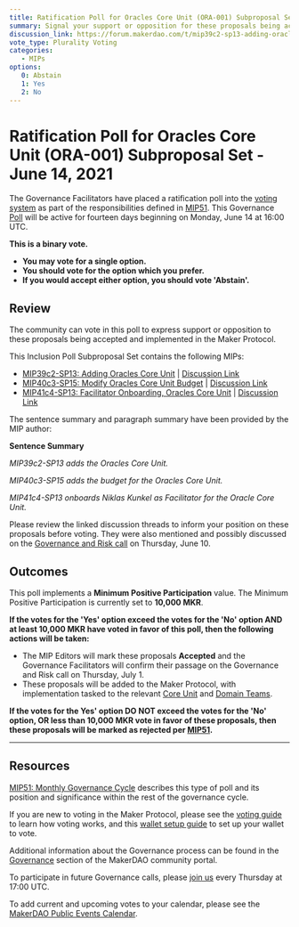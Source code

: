 ```yaml
---
title: Ratification Poll for Oracles Core Unit (ORA-001) Subproposal Set - June 14, 2021
summary: Signal your support or opposition for these proposals being accepted and implemented in the Maker Protocol. 
discussion_link: https://forum.makerdao.com/t/mip39c2-sp13-adding-oracles-core-unit/8048
vote_type: Plurality Voting
categories:
   - MIPs
options:
   0: Abstain
   1: Yes
   2: No
---
```

# Ratification Poll for Oracles Core Unit (ORA-001) Subproposal Set - June 14, 2021

The Governance Facilitators have placed a ratification poll into the [voting system](https://vote.makerdao.com/polling) as part of the responsibilities defined in [MIP51](https://mips.makerdao.com/mips/details/MIP51). This Governance [Poll](https://community-development.makerdao.com/en/learn/governance/on-chain-gov) will be active for fourteen days beginning on Monday, June 14 at 16:00 UTC.

**This is a binary vote.** 
- **You may vote for a single option.** 
- **You should vote for the option which you prefer.**
- **If you would accept either option, you should vote 'Abstain'.**

## Review

The community can vote in this poll to express support or opposition to these proposals being accepted and implemented in the Maker Protocol.

This Inclusion Poll Subproposal Set contains the following MIPs:

* [MIP39c2-SP13: Adding Oracles Core Unit](https://github.com/makerdao/mips/blob/1e6c129af517ea51c4e36d027f8afadf084a2b82/MIP39/MIP39c2-Subproposals/MIP39c2-SP13.md) | [Discussion Link](https://forum.makerdao.com/t/mip39c2-sp13-adding-oracles-core-unit/8048)
* [MIP40c3-SP15: Modify Oracles Core Unit Budget](https://github.com/makerdao/mips/blob/1e6c129af517ea51c4e36d027f8afadf084a2b82/MIP40/MIP40c3-Subproposals/MIP40c3-SP15.md) | [Discussion Link](https://forum.makerdao.com/t/mip40c3-sp15-modify-oracles-core-unit-budget/8047)
* [MIP41c4-SP13: Facilitator Onboarding, Oracles Core Unit](https://github.com/makerdao/mips/blob/1e6c129af517ea51c4e36d027f8afadf084a2b82/MIP41/MIP41c4-Subproposals/MIP41c4-SP13.md) | [Discussion Link](https://forum.makerdao.com/t/mip41c4-sp13-facilitator-onboarding-oracles-core-unit/8046)

The sentence summary and paragraph summary have been provided by the MIP author:

**Sentence Summary**

*MIP39c2-SP13 adds the Oracles Core Unit.*

*MIP40c3-SP15 adds the budget for the Oracles Core Unit.*

*MIP41c4-SP13 onboards Niklas Kunkel as Facilitator for the Oracle Core Unit.*

Please review the linked discussion threads to inform your position on these proposals before voting. They were also mentioned and possibly discussed on the [Governance and Risk call](https://forum.makerdao.com/t/agenda-discussion-scientific-governance-and-risk-145-thursday-june-10-17-00-utc/8590) on Thursday, June 10.

## Outcomes

This poll implements a **Minimum Positive Participation** value. The Minimum Positive Participation is currently set to **10,000 MKR**.

**If the votes for the 'Yes' option exceed the votes for the 'No' option AND at least 10,000 MKR have voted in favor of this poll, then the following actions will be taken:**
* The MIP Editors will mark these proposals **Accepted** and the Governance Facilitators will confirm their passage on the Governance and Risk call on Thursday, July 1. 
* These proposals will be added to the Maker Protocol, with implementation tasked to the relevant [Core Unit](https://mips.makerdao.com/mips/details/MIP38#mip38c2-core-unit-state) and [Domain Teams](https://mips.makerdao.com/mips/details/MIP7#mip7c2-the-current-domain-roles-list).

**If the votes for the Yes' option DO NOT exceed the votes for the 'No' option, OR less than 10,000 MKR vote in favor of these proposals, then these proposals will be marked as rejected per [MIP51](https://mips.makerdao.com/mips/details/MIP51#mip51c2-ratification-poll).**

---

## Resources

[MIP51: Monthly Governance Cycle](https://mips.makerdao.com/mips/details/MIP51) describes this type of poll and its position and significance within the rest of the governance cycle.

If you are new to voting in the Maker Protocol, please see the [voting guide](https://community-development.makerdao.com/en/learn/governance/how-voting-works/) to learn how voting works, and this [wallet setup guide](https://community-development.makerdao.com/en/learn/governance/voting-setup/) to set up your wallet to vote.

Additional information about the Governance process can be found in the [Governance](https://community-development.makerdao.com/en/learn/governance) section of the MakerDAO community portal.

To participate in future Governance calls, please [join us](https://github.com/makerdao/community/tree/master/governance/governance-and-risk-meetings) every Thursday at 17:00 UTC.

To add current and upcoming votes to your calendar, please see the [MakerDAO Public Events Calendar](https://calendar.google.com/calendar/embed?src=makerdao.com_3efhm2ghipksegl009ktniomdk%40group.calendar.google.com&ctz=UTC&mode=week&showCalendars=0&showPrint=0).
